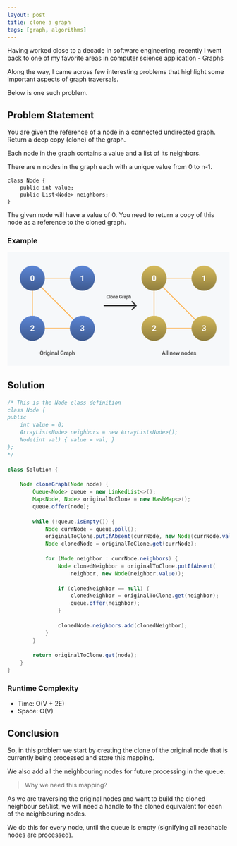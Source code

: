 ```yaml
---
layout: post
title: clone a graph
tags: [graph, algorithms]
---
```


Having worked close to a decade in software engineering, recently I went back to one of my favorite areas in computer science application - Graphs

Along the way, I came across few interesting problems that highlight some important aspects of graph traversals.

Below is one such problem.

## Problem Statement

You are given the reference of a node in a connected undirected graph.
Return a deep copy (clone) of the graph.

Each node in the graph contains a value and a list of its neighbors.

There are n nodes in the graph each with a unique value from 0 to n-1.

```
class Node {
    public int value;
    public List<Node> neighbors;
}
```

The given node will have a value of 0. You need to return a copy of this node as a reference to the cloned graph.

### Example
![Clone Graph Representation](/images/clone-graph.svg)

## Solution
```java
/* This is the Node class definition
class Node {
public
    int value = 0;
    ArrayList<Node> neighbors = new ArrayList<Node>();
    Node(int val) { value = val; }
};
*/

class Solution {
	
    Node cloneGraph(Node node) {
        Queue<Node> queue = new LinkedList<>();
        Map<Node, Node> originalToClone = new HashMap<>();
        queue.offer(node);

        while (!queue.isEmpty()) {
            Node currNode = queue.poll();
            originalToClone.putIfAbsent(currNode, new Node(currNode.value));
            Node clonedNode = originalToClone.get(currNode);
            
            for (Node neighbor : currNode.neighbors) {
                Node clonedNeighbor = originalToClone.putIfAbsent(
                    neighbor, new Node(neighbor.value));
                
                if (clonedNeighbor == null) {
                    clonedNeighbor = originalToClone.get(neighbor);
                    queue.offer(neighbor);
                }
                
                clonedNode.neighbors.add(clonedNeighbor);
            }
        }

        return originalToClone.get(node);
    }
}
```

### Runtime Complexity
- Time: O(V + 2E)
- Space: O(V)

## Conclusion
So, in this problem we start by creating the clone of the original node that is currently being processed and store this mapping.

We also add all the neighbouring nodes for future processing in the queue.

> Why we need this mapping?

As we are traversing the original nodes and want to build the cloned neighbour set/list, we will need a handle to the cloned equivalent for each of the neighbouring nodes.

We do this for every node, until the queue is empty (signifying all reachable nodes are processed).
